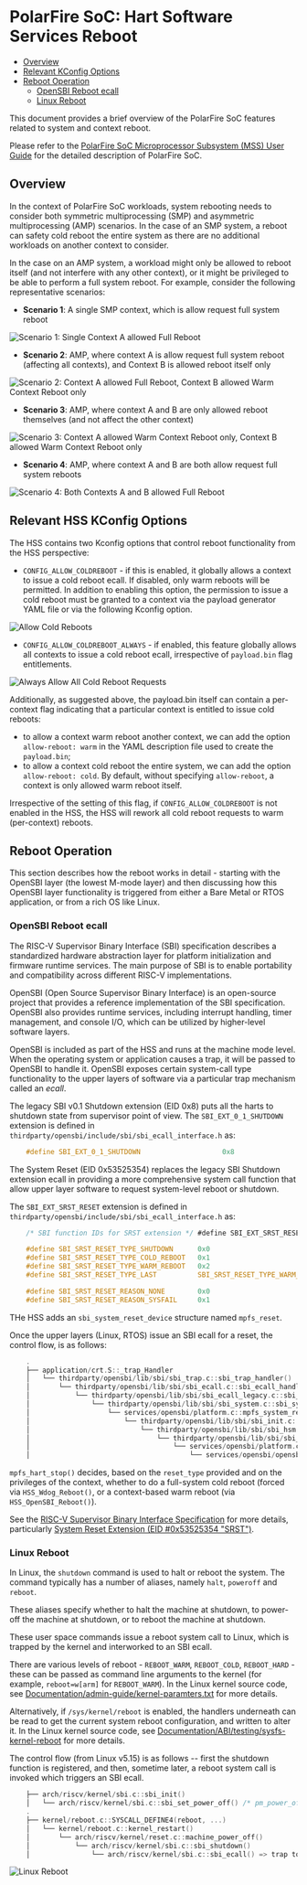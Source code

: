 # PolarFire SoC: Hart Software Services Reboot

* [Overview](#overview)
* [Relevant KConfig Options](#relevant-hss-kconfig-options)
* [Reboot Operation](#reboot-operation)
  * [OpenSBI Reboot ecall](#opensbi-reboot-ecall)
  * [Linux Reboot](#linux-reboot)

This document provides a brief overview of the PolarFire SoC features related to system and context reboot.

Please refer to the [PolarFire SoC Microprocessor Subsystem (MSS) User Guide](https://www.microsemi.com/document-portal/doc_download/1244570-ug0880-polarfire-soc-fpga-microprocessor-subsystem-mss-user-guide) for the detailed description of PolarFire SoC.

<a name="overview"></a>

## Overview

In the context of PolarFire SoC workloads, system rebooting needs to consider both symmetric multiprocessing (SMP) and asymmetric multiprocessing (AMP) scenarios. In the case of an SMP system, a reboot can safety cold reboot the entire system as there are no additional workloads on another context to consider.

In the case on an AMP system, a workload might only be allowed to reboot itself (and not interfere with any other context), or it might be privileged to be able to perform a full system reboot.  For example, consider the following representative scenarios:

* **Scenario 1**: A single SMP context, which is allow request full system reboot

![Scenario 1: Single Context A allowed Full Reboot](images/reboot/context-a-smp.drawio.svg)

* **Scenario 2**: AMP, where context A is allow request full system reboot (affecting all contexts), and Context B is allowed reboot itself only

![Scenario 2: Context A allowed Full Reboot, Context B allowed Warm Context Reboot only](images/reboot/context-a-cold-context-b-warm-amp.drawio.svg)

* **Scenario 3**: AMP, where context A and B are only allowed reboot themselves (and not affect the other context)

![Scenario 3: Context A allowed Warm Context Reboot only, Context B allowed Warm Context Reboot only](images/reboot/context-a-warm-context-b-warm-amp.drawio.svg)

* **Scenario 4**: AMP, where context A and B are both allow request full system reboots

![Scenario 4: Both Contexts A and B allowed Full Reboot](images/reboot/context-a-cold-context-b-cold.drawio.svg)

<a name="relevant-hss-kconfig-options"></a>

## Relevant HSS KConfig Options

The HSS contains two Kconfig options that control reboot functionality from the HSS perspective:

* `CONFIG_ALLOW_COLDREBOOT` - if this is enabled, it globally allows a context to issue a cold reboot ecall.  If disabled, only warm reboots will be permitted.  In addition to enabling this option, the permission to issue a cold reboot must be granted to a context via the payload generator YAML file or via the following Kconfig option.

![Allow Cold Reboots](images/reboot/allow-cold-reboot.png)

* `CONFIG_ALLOW_COLDREBOOT_ALWAYS` - if enabled, this feature globally allows all contexts to issue a cold reboot ecall, irrespective of `payload.bin` flag entitlements.

![Always Allow All Cold Reboot Requests](images/reboot/always-allow-any-cold-reboot-request.png)

Additionally, as suggested above, the payload.bin itself can contain a per-context flag indicating that a particular context is entitled to issue cold reboots:

* to allow a context warm reboot another context, we can add the option `allow-reboot: warm` in the YAML description file used to create the `payload.bin`;
* to allow a context cold reboot the entire system, we can add the option `allow-reboot: cold`. By default, without specifying `allow-reboot`, a context is only allowed warm reboot itself.

Irrespective of the setting of this flag, if `CONFIG_ALLOW_COLDREBOOT` is not enabled in the HSS, the HSS will rework all cold reboot requests to warm (per-context) reboots.

<a name="reboot-operation"></a>

## Reboot Operation

This section describes how the reboot works in detail - starting with the OpenSBI layer (the lowest M-mode layer) and then discussing how this OpenSBI layer functionality is triggered from either a Bare Metal or RTOS application, or from a rich OS like Linux.

<a name="opensbi-reboot-ecall"></a>

### OpenSBI Reboot ecall

The RISC-V Supervisor Binary Interface (SBI) specification describes a standardized hardware abstraction layer for platform initialization and firmware runtime services.  The main purpose of SBI is to enable portability and compatibility across different RISC-V implementations.

OpenSBI (Open Source Supervisor Binary Interface) is an open-source project that provides a reference implementation of the SBI specification.  OpenSBI also provides runtime services, including interrupt handling, timer management, and console I/O, which can be utilized by higher-level software layers.

OpenSBI is included as part of the HSS and runs at the machine mode level.  When the operating system or application causes a trap, it will be passed to OpenSBI to handle it. OpenSBI exposes certain system-call type functionality to the upper layers of software via a particular trap mechanism called an *ecall*.

The legacy SBI v0.1 Shutdown extension (EID 0x8) puts all the harts to shutdown state from supervisor point of view.  The `SBI_EXT_0_1_SHUTDOWN` extension is defined in `thirdparty/opensbi/include/sbi/sbi_ecall_interface.h` as:

```C
    #define SBI_EXT_0_1_SHUTDOWN                    0x8
```

The System Reset (EID 0x53525354) replaces the legacy SBI Shutdown extension ecall in providing a more comprehensive system call function that allow upper layer software to request system-level reboot or shutdown.

The `SBI_EXT_SRST_RESET` extension is defined in `thirdparty/opensbi/include/sbi/sbi_ecall_interface.h` as:

```C
    /* SBI function IDs for SRST extension */ #define SBI_EXT_SRST_RESET                0x0

    #define SBI_SRST_RESET_TYPE_SHUTDOWN      0x0
    #define SBI_SRST_RESET_TYPE_COLD_REBOOT   0x1
    #define SBI_SRST_RESET_TYPE_WARM_REBOOT   0x2
    #define SBI_SRST_RESET_TYPE_LAST          SBI_SRST_RESET_TYPE_WARM_REBOOT

    #define SBI_SRST_RESET_REASON_NONE        0x0
    #define SBI_SRST_RESET_REASON_SYSFAIL     0x1
```

THe HSS adds an `sbi_system_reset_device` structure named `mpfs_reset`.

Once the upper layers (Linux, RTOS) issue an SBI ecall for a reset, the control flow, is as follows:

```C
    .
    ├── application/crt.S::_trap_Handler
    │   └── thirdparty/opensbi/lib/sbi/sbi_trap.c::sbi_trap_handler()
    │       └── thirdparty/opensbi/lib/sbi/sbi_ecall.c::sbi_ecall_handler()
    │           └── thirdparty/opensbi/lib/sbi/sbi_ecall_legacy.c::sbi_ecall_legacy_handler()
    │               └── thirdparty/opensbi/lib/sbi/sbi_system.c::sbi_system_reset()
    │                   └── services/opensbi/platform.c::mpfs_system_reset()
    │                       └── thirdparty/opensbi/lib/sbi/sbi_init.c::sbi_exit()
    │                           └── thirdparty/opensbi/lib/sbi/sbi_hsm.c::sbi_hsm_exit()
    │                               └── thirdparty/opensbi/lib/sbi/sbi_hsm.c::hsm_device_hart_stop()
    │                                   └── services/opensbi/platform.c:mpfs_hart_stop()
    │                                       └── services/opensbi/opensbi_service.c:HSS_OpenSBI_Reboot() or services/wdog/wdog_service.c:HSS_Wdog_Reboot()
```

`mpfs_hart_stop()` decides, based on the `reset_type` provided and on the privileges of the context, whether to do a full-system cold reboot (forced via `HSS_Wdog_Reboot()`, or a context-based warm reboot (via `HSS_OpenSBI_Reboot()`).

See the [RISC-V Supervisor Binary Interface Specification](https://github.com/riscv-non-isa/riscv-sbi-doc/blob/master/riscv-sbi.adoc) for more details, particularly [System Reset Extension (EID #0x53525354 "SRST")](https://github.com/riscv-non-isa/riscv-sbi-doc/blob/master/riscv-sbi.adoc#system-reset-extension-eid-0x53525354-srst).

<a name="linux-reboot"></a>

### Linux Reboot

In Linux, the `shutdown` command is used to halt or reboot the system.  The command typically has a number of aliases, namely `halt`, `poweroff` and `reboot`.

These aliases specify whether to halt the machine at shutdown, to power-off the machine at shutdown, or to reboot the machine at shutdown.

These user space commands issue a reboot system call to Linux, which is trapped by the kernel and interworked to an SBI ecall.

There are various levels of reboot - `REBOOT_WARM`, `REBOOT_COLD`, `REBOOT_HARD` - these can be passed as command line arguments to the kernel (for example, `reboot=w[arm]` for `REBOOT_WARM`). In the Linux kernel source code, see [Documentation/admin-guide/kernel-paramters.txt](https://www.kernel.org/doc/Documentation/admin-guide/kernel-parameters.txt) for more details.

Alternatively, if `/sys/kernel/reboot` is enabled, the handlers underneath can be read to get the current system reboot configuration, and written to alter it. In the Linux kernel source code, see [Documentation/ABI/testing/sysfs-kernel-reboot](https://www.kernel.org/doc/Documentation/ABI/testing/sysfs-kernel-reboot) for more details.

The control flow (from Linux v5.15) is as follows -- first the shutdown function is registered, and then, sometime later, a reboot system call is invoked which triggers an SBI ecall.

```C
    ├── arch/riscv/kernel/sbi.c::sbi_init()
    │   └── arch/riscv/kernel/sbi.c::sbi_set_power_off() /* pm_power_off = sbi_shutdown() */
    .
    ├── kernel/reboot.c::SYSCALL_DEFINE4(reboot, ...)
    │   └── kernel/reboot.c::kernel_restart()
    │       └── arch/riscv/kernel/reset.c::machine_power_off()
    │           └── arch/riscv/kernel/sbi.c::sbi_shutdown()
    │               └── arch/riscv/kernel/sbi.c::sbi_ecall() => trap to HSS...
```

![Linux Reboot](images/reboot/linux-reboot.drawio.svg)
